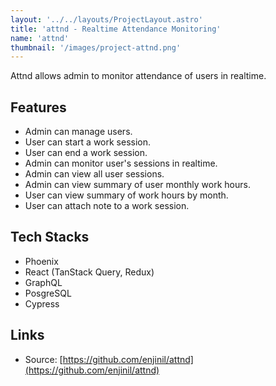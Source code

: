 ```yaml
---
layout: '../../layouts/ProjectLayout.astro'
title: 'attnd - Realtime Attendance Monitoring'
name: 'attnd'
thumbnail: '/images/project-attnd.png'
---
```


Attnd allows admin to monitor attendance of users in realtime.


## Features
- Admin can manage users.
- User can start a work session.
- User can end a work session.
- Admin can monitor user's sessions in realtime.
- Admin can view all user sessions.
- Admin can view summary of user monthly work hours.
- User can view summary of work hours by month.
- User can attach note to a work session.

## Tech Stacks
- Phoenix
- React (TanStack Query, Redux)
- GraphQL
- PosgreSQL
- Cypress

## Links
- Source: [https://github.com/enjinil/attnd](https://github.com/enjinil/attnd)

